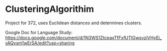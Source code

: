 # ClusteringAlgorithim
Project for 372, uses Euclidean distances and determines clusters. 

Google Doc for Language Study: https://docs.google.com/document/d/1N3WS1ZtcpaxTfFxfUTIGwsvziVHvEi_vAQysm1wErSA/edit?usp=sharing

